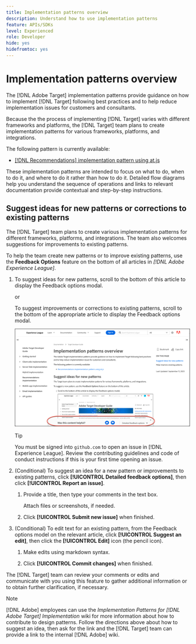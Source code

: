 ```yaml
---
title: Implementation patterns overview
description: Understand how to use implementation patterns
feature: APIs/SDKs
level: Experienced
role: Developer
hide: yes
hidefromtoc: yes
---
```

# Implementation patterns overview

The [!DNL Adobe Target] implementation patterns provide guidance on how to implement [!DNL Target] following best practices and to help reduce implementation issues for customers and consultants.

Because the the process of implementing [!DNL Target] varies with different frameworks and platforms, the [!DNL Target] team plans to create implementation patterns for various frameworks, platforms, and integrations. 

The following pattern is currently available:

* [[!DNL Recommendations] implementation pattern using at.js](/help/dev/patterns/recs-atjs/recs-implementation-pattern-atjs.md)

These implementation patterns are intended to focus on what to do, when to do it, and where to do it rather than how to do it. Detailed flow diagrams help you understand the sequence of operations and links to relevant documentation provide contextual and step-by-step instructions. 

## Suggest ideas for new patterns or corrections to existing patterns

The [!DNL Target] team plans to create various implementation patterns for different frameworks, platforms, and integrations. The team also welcomes suggestions for improvements to existing patterns.

To help the team create new patterns or to improve existing patterns, use the **Feedback Options** feature on the bottom of all articles in *[!DNL Adobe Experience League]*.

1. To suggest ideas for new patterns, scroll to the bottom of this article to display the Feedback options modal.

   or

   To suggest improvements or corrections to existing patterns, scroll to the bottom of the appropriate article to display the Feedback options modal.

   ![Feedback options model in Experience League](/help/dev/patterns/assets/feedback-options.png)

   >[!TIP]
   >
   >You must be signed into `github.com` to open an issue in [!DNL Experience League]. Review the contributing guidelines and code of conduct instructions if this is your first time opening an issue.

1. (Conditional) To suggest an idea for a new pattern or improvements to existing patterns, click **[!UICONTROL Detailed feedback options]**, then click **[!UICONTROL Report an issue]**.

   1. Provide a title, then type your comments in the text box.

      Attach files or screenshots, if needed.

   1. Click **[!UICONTROL Submit new issue]** when finished.

1. (Conditional) To edit text for an existing pattern, from the Feedback options model on the relevant article, click **[!UICONTROL Suggest an edit]**, then click the **[!UICONTROL Edit]** icon (the pencil icon).

   1. Make edits using markdown syntax.

   1. Click **[!UICONTROL Commit changes]** when finished.

The [!DNL Target] team can review your comments or edits and communicate with you using this feature to gather additional information or to obtain further clarification, if necessary.

>[!NOTE]
>
>[!DNL Adobe] employees can use the *Implementation Patterns for [!DNL Adobe Target] Implementation* wiki for more information about how to contribute to design patterns. Follow the directions above about how to suggest an idea, then ask for the link and the [!DNL Target] team can provide a link to the internal [!DNL Adobe] wiki. 

   











